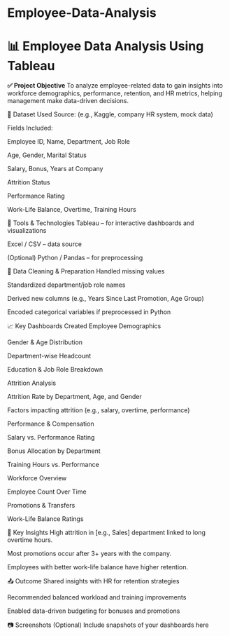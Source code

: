 # Employee-Data-Analysis
# 📊 Employee Data Analysis Using Tableau
**✅ Project Objective**
To analyze employee-related data to gain insights into workforce demographics, performance, retention, and HR metrics, helping management make data-driven decisions.

📁 Dataset Used
Source: (e.g., Kaggle, company HR system, mock data)

Fields Included:

Employee ID, Name, Department, Job Role

Age, Gender, Marital Status

Salary, Bonus, Years at Company

Attrition Status

Performance Rating

Work-Life Balance, Overtime, Training Hours

🔧 Tools & Technologies
Tableau – for interactive dashboards and visualizations

Excel / CSV – data source

(Optional) Python / Pandas – for preprocessing

🧹 Data Cleaning & Preparation
Handled missing values

Standardized department/job role names

Derived new columns (e.g., Years Since Last Promotion, Age Group)

Encoded categorical variables if preprocessed in Python

📈 Key Dashboards Created
Employee Demographics

Gender & Age Distribution

Department-wise Headcount

Education & Job Role Breakdown

Attrition Analysis

Attrition Rate by Department, Age, and Gender

Factors impacting attrition (e.g., salary, overtime, performance)

Performance & Compensation

Salary vs. Performance Rating

Bonus Allocation by Department

Training Hours vs. Performance

Workforce Overview

Employee Count Over Time

Promotions & Transfers

Work-Life Balance Ratings

📌 Key Insights
High attrition in [e.g., Sales] department linked to long overtime hours.

Most promotions occur after 3+ years with the company.

Employees with better work-life balance have higher retention.

📤 Outcome
Shared insights with HR for retention strategies

Recommended balanced workload and training improvements

Enabled data-driven budgeting for bonuses and promotions

📷 Screenshots (Optional)
Include snapshots of your dashboards here










